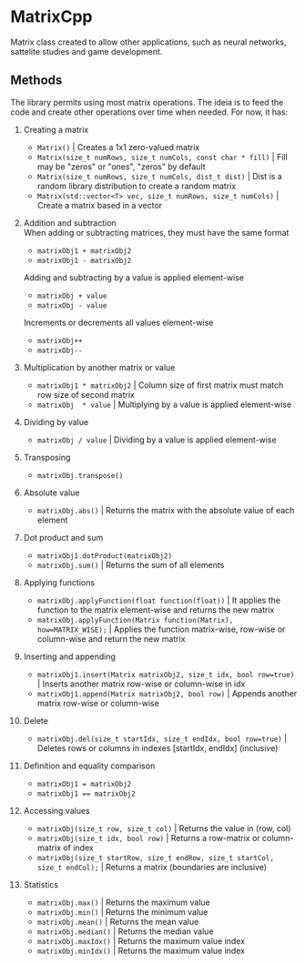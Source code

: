 # MatrixCpp
 
Matrix class created to allow other applications, such as neural networks, sattelite studies and game development.

## Methods

The library permits using most matrix operations. The ideia is to feed the code and create other operations over time when needed. For now, it has:

1. Creating a matrix
    - `Matrix()` | Creates a 1x1 zero-valued matrix  
    - `Matrix(size_t numRows, size_t numCols, const char * fill)` | Fill may be "zeros" or "ones", "zeros" by default  
    - `Matrix(size_t numRows, size_t numCols, dist_t dist)` | Dist is a random library distribution to create a random matrix  
    - `Matrix(std::vector<T> vec, size_t numRows, size_t numCols)` | Create a matrix based in a vector  

2. Addition and subtraction  
    When adding or subtracting matrices, they must have the same format
    - `matrixObj1 + matrixObj2`  
    - `matrixObj1 - matrixObj2`

    Adding and subtracting by a value is applied element-wise
    - `matrixObj + value`
    - `matrixObj - value`

    Increments or decrements all values element-wise
    - `matrixObj++`  
    - `matrixObj--`  

3. Multiplication by another matrix or value  
    - `matrixObj1 * matrixObj2` | Column size of first matrix must match row size of second matrix
    - `matrixObj  * value` | Multiplying by a value is applied element-wise

4. Dividing by value   
    - `matrixObj / value` | Dividing by a value is applied element-wise

5. Transposing  
    - `matrixObj.transpose()`  

6. Absolute value  
    - `matrixObj.abs()` | Returns the matrix with the absolute value of each element  

7. Dot product and sum
    - `matrixObj1.dotProduct(matrixObj2)`  
    - `matrixObj.sum()` | Returns the sum of all elements

8. Applying functions  
    - `matrixObj.applyFunction(float function(float))` | It applies the function to the matrix element-wise and returns the new matrix  
    - `matrixObj.applyFunction(Matrix function(Matrix), how=MATRIX_WISE);` | Applies the function matrix-wise, row-wise or column-wise and return the new matrix

9. Inserting and appending  
    - `matrixObj1.insert(Matrix matrixObj2, size_t idx, bool row=true)` | Inserts another matrix row-wise or column-wise in idx  
    - `matrixObj1.append(Matrix matrixObj2, bool row)` | Appends another matrix row-wise or column-wise  

10. Delete  
    - `matrixObj.del(size_t startIdx, size_t endIdx, bool row=true)` | Deletes rows or columns in indexes [startIdx, endIdx] (inclusive)  

11. Definition and equality comparison  
    - `matrixObj1 = matrixObj2`  
    - `matrixObj1 == matrixObj2`  

12. Accessing values  
    - `matrixObj(size_t row, size_t col)` | Returns the value in (row, col)
    - `matrixObj(size_t idx, bool row)` | Returns a row-matrix or column-matrix of index  
    - `matrixObj(size_t startRow, size_t endRow, size_t startCol, size_t endCol);` | Returns a matrix (boundaries are inclusive)  

13. Statistics
    - `matrixObj.max()` | Returns the maximum value  
    - `matrixObj.min()` | Returns the minimum value  
    - `matrixObj.mean()` | Returns the mean value  
    - `matrixObj.median()` | Returns the median value  
    - `matrixObj.maxIdx()` | Returns the maximum value index  
    - `matrixObj.minIdx()` | Returns the maximum value index
  